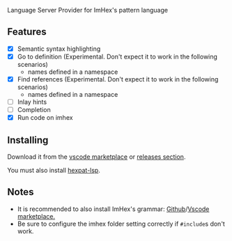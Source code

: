 Language Server Provider for ImHex's pattern language

## Features
- [X] Semantic syntax highlighting
- [X] Go to definition (Experimental. Don't expect it to work in the following scenarios)
    * names defined in a namespace
- [X] Find references (Experimental. Don't expect it to work in the following scenarios)
    * names defined in a namespace
- [ ] Inlay hints
- [ ] Completion
- [X] Run code on imhex

## Installing
Download it from the [vscode marketplace](https://marketplace.visualstudio.com/items?itemName=calcoph.hexpat-language-server) or [releases section](https://github.com/Calcoph/vscode-hexpat-lsp/releases).

You must also install [hexpat-lsp](https://github.com/Calcoph/hexpat-lsp).

## Notes
* It is recommended to also install ImHex's grammar: [Github](https://github.com/Calcoph/vscode-hexpat)/[Vscode marketplace.](https://marketplace.visualstudio.com/items?itemName=calcoph.vscode-hexpat)
* Be sure to configure the imhex folder setting correctly if `#include`s don't work.